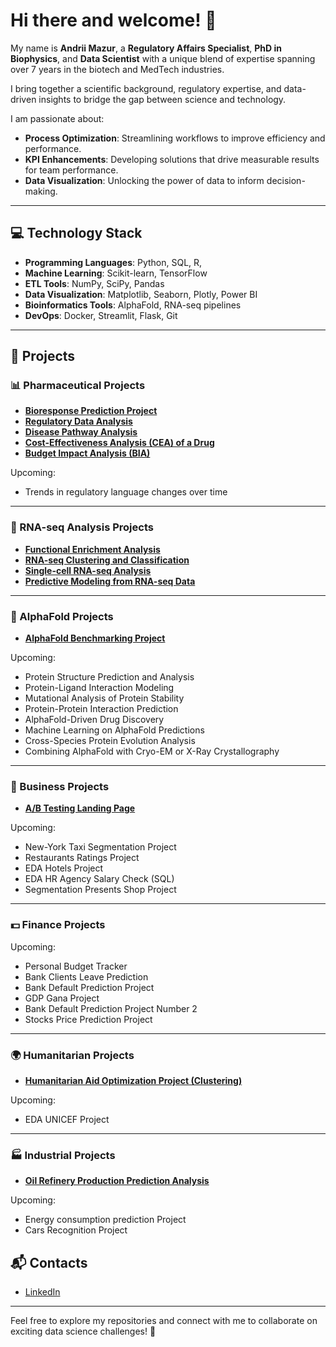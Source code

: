 # Hi there and welcome! 👋

My name is **Andrii Mazur**, a **Regulatory Affairs Specialist**, **PhD in Biophysics**, and **Data Scientist** with a unique blend of expertise spanning over 7 years in the biotech and MedTech industries.

I bring together a scientific background, regulatory expertise, and data-driven insights to bridge the gap between science and technology. 

I am passionate about:
- **Process Optimization**: Streamlining workflows to improve efficiency and performance.
- **KPI Enhancements**: Developing solutions that drive measurable results for team performance.
- **Data Visualization**: Unlocking the power of data to inform decision-making.

---

## 💻 Technology Stack
- **Programming Languages**: Python, SQL, R,
- **Machine Learning**: Scikit-learn, TensorFlow
- **ETL Tools**: NumPy, SciPy, Pandas
- **Data Visualization**: Matplotlib, Seaborn, Plotly, Power BI
- **Bioinformatics Tools**: AlphaFold, RNA-seq pipelines
- **DevOps**: Docker, Streamlit, Flask, Git

---

## 🔬 Projects

### 📊 Pharmaceutical Projects
- **[Bioresponse Prediction Project](#)**  
- **[Regulatory Data Analysis](#)**  
- **[Disease Pathway Analysis](#)**  
- **[Cost-Effectiveness Analysis (CEA) of a Drug](#)**  
- **[Budget Impact Analysis (BIA)](#)**  

Upcoming:
- Trends in regulatory language changes over time

---

### 🧬 RNA-seq Analysis Projects
- **[Functional Enrichment Analysis](#)**  
- **[RNA-seq Clustering and Classification](#)**  
- **[Single-cell RNA-seq Analysis](#)**  
- **[Predictive Modeling from RNA-seq Data](#)**  

---

### 🔬 AlphaFold Projects
- **[AlphaFold Benchmarking Project](#)**  

Upcoming:
- Protein Structure Prediction and Analysis
- Protein-Ligand Interaction Modeling
- Mutational Analysis of Protein Stability
- Protein-Protein Interaction Prediction
- AlphaFold-Driven Drug Discovery
- Machine Learning on AlphaFold Predictions
- Cross-Species Protein Evolution Analysis
- Combining AlphaFold with Cryo-EM or X-Ray Crystallography

---

### 🏢 Business Projects
- **[A/B Testing Landing Page](#)**  

Upcoming:
- New-York Taxi Segmentation Project  
- Restaurants Ratings Project
- EDA Hotels Project 
- EDA HR Agency Salary Check (SQL) 
- Segmentation Presents Shop Project 

---

### 💵 Finance Projects
Upcoming:
- Personal Budget Tracker
- Bank Clients Leave Prediction
- Bank Default Prediction Project
- GDP Gana Project
- Bank Default Prediction Project Number 2
- Stocks Price Prediction Project

---

### 🌍 Humanitarian Projects
- **[Humanitarian Aid Optimization Project (Clustering)](#)**  

Upcoming:
- EDA UNICEF Project

---

### 🏭 Industrial Projects
- **[Oil Refinery Production Prediction Analysis](#)**  

Upcoming: 
- Energy consumption prediction Project  
- Cars Recognition Project



## 📬 Contacts
- [LinkedIn]((https://www.linkedin.com/in/andrii-mazur-phd/))  

---

Feel free to explore my repositories and connect with me to collaborate on exciting data science challenges! 🚀
